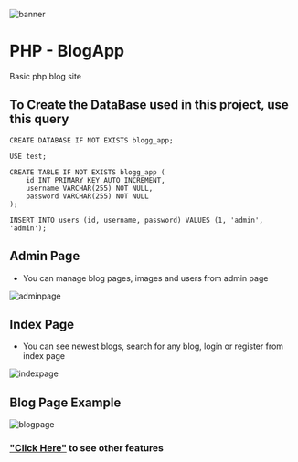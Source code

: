 ![banner](https://github.com/bevkk/php-blogapp/assets/67962407/d07206af-5f1c-45c2-b061-46b4edc439ad)

# PHP - BlogApp
Basic php blog site


## To Create the DataBase used in this project, use this query

```
CREATE DATABASE IF NOT EXISTS blogg_app;

USE test;

CREATE TABLE IF NOT EXISTS blogg_app (
    id INT PRIMARY KEY AUTO_INCREMENT,
    username VARCHAR(255) NOT NULL,
    password VARCHAR(255) NOT NULL
);

INSERT INTO users (id, username, password) VALUES (1, 'admin', 'admin');
```

## Admin Page
- You can manage blog pages, images and users from admin page

![adminpage](https://github.com/bevkk/php-blogapp/assets/67962407/39caa3d4-0e01-45b1-a6f9-df5fcfd2febc)


## Index Page
- You can see newest blogs, search for any blog, login or register from index page

![indexpage](https://github.com/bevkk/php-blogapp/assets/67962407/4ba398f0-de64-4657-a521-29cc7ef16828)

## Blog Page Example

![blogpage](https://github.com/bevkk/php-blogapp/assets/67962407/21f69f0b-48e7-4337-91b4-859f796c9792)

### ["Click Here"](https://www.youtube.com/watch?v=QNXKO976kHA) to see other features 
